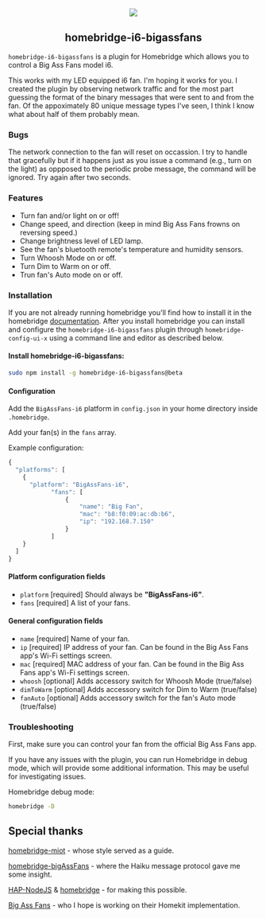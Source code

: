 <span align="center">
<h1 align="center"><img src="https://raw.githubusercontent.com/oogje/homebridge-i6-bigAssFans/main/IMG_3799.jpg"/></h1>

## homebridge-i6-bigassfans

<!-- [![verified-by-homebridge](https://badgen.net/badge/homebridge/verified/purple)](https://github.com/homebridge/homebridge/wiki/Verified-Plugins) -->
<!-- [![homebridge-miot](https://badgen.net/npm/v/homebridge-bigassfans-i6?icon=npm)](https://www.npmjs.com/package/homebridge-bigassfans-i6)
[![mit-license](https://badgen.net/npm/license/lodash)](https://github.com/oogje/homebridge-bigassfans-i6/blob/master/LICENSE)
<!-- [![follow-me-on-twitter](https://badgen.net/twitter/follow/merdok_dev?icon=twitter)](https://twitter.com/merdok_dev) -->
<!-- [![join-discord](https://badgen.net/badge/icon/discord?icon=discord&label=homebridge-xiaomi-fan)](https://discord.gg/AFYUZbk) -->

</span>

`homebridge-i6-bigassfans` is a plugin for Homebridge which allows you to control a Big Ass Fans model i6.

This works with my LED equipped i6 fan.  I'm hoping it works for you.  I created the plugin by observing network traffic and for the 
most part guessing the format of the binary messages that were sent to and from the fan.  Of the appoximately 80 unique 
message types I've seen, I think I know what about half of them probably mean.

### Bugs

The network connection to the fan will reset on occassion.  I try to handle that gracefully but if it happens just as you
issue a command (e.g., turn on the light) as oppposed to the periodic probe message, the command will be ignored.  Try again after two seconds.


### Features

* Turn fan and/or light on or off!
* Change speed, and direction (keep in mind Big Ass Fans frowns on reversing speed.)
* Change brightness level of LED lamp.
* See the fan's bluetooth remote's temperature and humidity sensors.
* Turn Whoosh Mode on or off.
* Turn Dim to Warm on or off.
* Trun fan's Auto mode on or off.

### Installation

If you are not already running homebridge you'll find how to install it in the homebridge [documentation](https://github.com/homebridge/homebridge#readme).  After you install homebridge you can install and configure the `homebridge-i6-bigassfans` plugin through `homebridge-config-ui-x` using a command line and editor as described below.

#### Install homebridge-i6-bigassfans:

```sh
sudo npm install -g homebridge-i6-bigassfans@beta
```

#### Configuration

Add the `BigAssFans-i6` platform in `config.json` in your home directory inside `.homebridge`.

Add your fan(s) in the `fans` array.

Example configuration:

```js
{
  "platforms": [
    {
      "platform": "BigAssFans-i6",
            "fans": [
                {
                    "name": "Big Fan",
                    "mac": "b8:f0:09:ac:db:b6",
                    "ip": "192.168.7.150"
                }
            ]
    }
  ]
}
```


#### Platform configuration fields

* `platform` [required]
Should always be **"BigAssFans-i6"**.
* `fans` [required]
A list of your fans.

#### General configuration fields

* `name` [required]
Name of your fan.
* `ip` [required]
IP address of your fan.  Can be found in the Big Ass Fans app's Wi-Fi settings screen.
* `mac` [required]
MAC address of your fan.  Can be found in the Big Ass Fans app's Wi-Fi settings screen.
* `whoosh` [optional]
Adds accessory switch for Whoosh Mode (true/false)
* `dimToWarm` [optional]
Adds accessory switch for Dim to Warm (true/false)
* `fanAuto` [optional]
Adds accessory switch for the fan's Auto mode (true/false)

### Troubleshooting

First, make sure you can control your fan from the official Big Ass Fans app.

If you have any issues with the plugin, you can run Homebridge in debug mode, which will provide some additional information. This may be useful for investigating issues.

Homebridge debug mode:

```sh
homebridge -D
```

## Special thanks

[homebridge-miot](https://github.com/merdok/homebridge-miot) - whose style served as a guide.

[homebridge-bigAssFans](https://github.com/sean9keenan/homebridge-bigAssFans) - where the Haiku message protocol gave me some insight.

[HAP-NodeJS](https://github.com/KhaosT/HAP-NodeJS) & [homebridge](https://github.com/nfarina/homebridge) - for making this possible.

[Big Ass Fans](https://www.bigassfans.com) - who I hope is working on their Homekit implementation.
